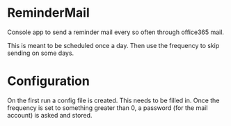 # ReminderMail
Console app to send a reminder mail every so often through office365 mail.

This is meant to be scheduled once a day. Then use the frequency to skip sending on some days.

# Configuration

On the first run a config file is created. This needs to be filled in.
Once the frequency is set to something greater than 0, a password (for the mail account) is asked and stored.

